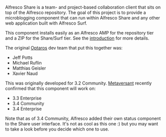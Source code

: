 Alfresco Share is a team- and project-based collaboration client that sits on top of the Alfresco repository. The goal of this project is to provide a microblogging component that can run within Alfresco Share and any other web application built with Alfresco Surf.

This component installs easily as an Alfresco AMP for the repository tier and a ZIP for the Share/Surf tier. See the [introduction](Introduction.md) for more details.

The original [Optaros](http://www.optaros.com) dev team that put this together was:
  * Jeff Potts
  * Michael Ruflin
  * Matthias Geisler
  * Xavier Naud

This was originally developed for 3.2 Community. [Metaversant](http://www.metaversant.com) recently confirmed that this component will work on:
  * 3.3 Enterprise
  * 3.4 Community
  * 3.4 Enterprise

Note that as of 3.4 Community, Alfresco added their own status component to the Share user interface. It's not as cool as this one :) but you may want to take a look before you decide which one to use.